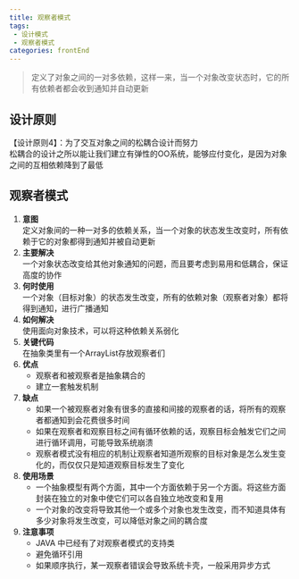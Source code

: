 ```yaml
---
title: 观察者模式
tags: 
 - 设计模式
 - 观察者模式
categories: frontEnd
---
```


>定义了对象之间的一对多依赖，这样一来，当一个对象改变状态时，它的所有依赖者都会收到通知并自动更新 

## 设计原则
【设计原则4】：为了交互对象之间的松耦合设计而努力  
松耦合的设计之所以能让我们建立有弹性的OO系统，能够应付变化，是因为对象之间的互相依赖降到了最低

## 观察者模式
1. **意图**  
定义对象间的一种一对多的依赖关系，当一个对象的状态发生改变时，所有依赖于它的对象都得到通知并被自动更新
2. **主要解决**  
一个对象状态改变给其他对象通知的问题，而且要考虑到易用和低耦合，保证高度的协作
3. **何时使用**  
一个对象（目标对象）的状态发生改变，所有的依赖对象（观察者对象）都将得到通知，进行广播通知
4. **如何解决**  
使用面向对象技术，可以将这种依赖关系弱化
5. **关键代码**  
在抽象类里有一个ArrayList存放观察者们
6. **优点**  
   * 观察者和被观察者是抽象耦合的
   * 建立一套触发机制
7. **缺点**  
   * 如果一个被观察者对象有很多的直接和间接的观察者的话，将所有的观察者都通知到会花费很多时间
   * 如果在观察者和观察目标之间有循环依赖的话，观察目标会触发它们之间进行循环调用，可能导致系统崩溃
   * 观察者模式没有相应的机制让观察者知道所观察的目标对象是怎么发生变化的，而仅仅只是知道观察目标发生了变化
8. **使用场景**  
   * 一个抽象模型有两个方面，其中一个方面依赖于另一个方面。将这些方面封装在独立的对象中使它们可以各自独立地改变和复用
   * 一个对象的改变将导致其他一个或多个对象也发生改变，而不知道具体有多少对象将发生改变，可以降低对象之间的耦合度
9. **注意事项**  
   * JAVA 中已经有了对观察者模式的支持类
   * 避免循环引用
   * 如果顺序执行，某一观察者错误会导致系统卡壳，一般采用异步方式 